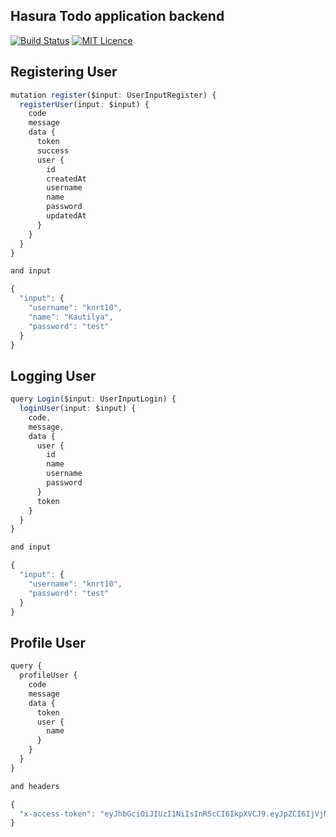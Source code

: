 ## Hasura Todo application backend

[![Build Status](https://travis-ci.com/knrt10/Hasura-Todo-backend.svg?token=jpzxxGzyKiuro5NSsCF5&branch=master)](https://travis-ci.com/knrt10/Hasura-Todo-backend)
[![MIT Licence](https://badges.frapsoft.com/os/mit/mit.png?v=103)](https://opensource.org/licenses/mit-license.php)


## Registering User

```ts
mutation register($input: UserInputRegister) {
  registerUser(input: $input) {
    code
    message
    data {
      token
      success
      user {
        id
        createdAt
        username
        name
        password
        updatedAt
      }
    }
  }
}

and input

{
  "input": {
    "username": "knrt10",
    "name": "Kautilya",
    "password": "test"
  }
}
```

## Logging User

```ts
query Login($input: UserInputLogin) {
  loginUser(input: $input) {
    code,
    message,
    data {
      user {
        id
        name
        username
        password
      }
      token
    }
  }
}

and input

{
  "input": {
    "username": "knrt10",
    "password": "test"
  }
}
```

## Profile User 

```ts
query {
  profileUser {
    code
    message
    data {
      token
      user {
        name
      }
    }
  }
}

and headers

{
  "x-access-token": "eyJhbGciOiJIUzI1NiIsInR5cCI6IkpXVCJ9.eyJpZCI6IjVjMjBkNzRiMGJjNTc4MTRmOGE4YjQ5ZSIsImlhdCI6MTU0NTY1NzI5OSwiZXhwIjoxNTQ1NzQwMDk5fQ.wG4i5gvxTG6Ts-6jfQp1ZdDtF6RysMh-WtXQYACBl74"
}
```

